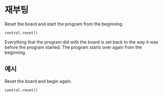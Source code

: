 # 재부팅

Reset the board and start the program from the beginning.

```sig
control.reset()
```

Everything that the program did with the board is set back to the way it was before the program started. The program starts over again from the beginning.

## 예시

Reset the board and begin again.

```blocks
control.reset()
```